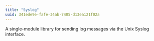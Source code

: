 ```yaml
---
title: "Syslog"
uuid: 341ede9e-fafe-34ab-7405-d13ea121f02a
---
```


A single-module library for sending log messages via the Unix Syslog
interface.
